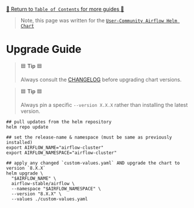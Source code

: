 [🔗 Return to `Table of Contents` for more guides 🔗](https://github.com/airflow-helm/charts/tree/main/charts/airflow#guides)

> Note, this page was written for the [`User-Community Airflow Helm Chart`](https://github.com/airflow-helm/charts/tree/main/charts/airflow)

# Upgrade Guide

> 🟦 __Tip__ 🟦
>
> Always consult the [CHANGELOG](../../CHANGELOG.md) before upgrading chart versions.

> 🟦 __Tip__ 🟦
>
> Always pin a specific `--version X.X.X` rather than installing the latest version.

```shell
## pull updates from the helm repository
helm repo update

## set the release-name & namespace (must be same as previously installed)
export AIRFLOW_NAME="airflow-cluster"
export AIRFLOW_NAMESPACE="airflow-cluster"

## apply any changed `custom-values.yaml` AND upgrade the chart to version `8.X.X`
helm upgrade \
  "$AIRFLOW_NAME" \
  airflow-stable/airflow \
  --namespace "$AIRFLOW_NAMESPACE" \
  --version "8.X.X" \
  --values ./custom-values.yaml
```
